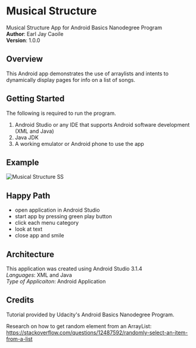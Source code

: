 # Musical Structure
Musical Structure App for Android Basics Nanodegree Program <br />
**Author**: Earl Jay Caoile <br />
**Version**: 1.0.0

## Overview
This Android app demonstrates the use of arraylists and intents to dynamically display pages for info on a list of songs.

## Getting Started
The following is required to run the program.
1. Android Studio or any IDE that supports Android software development (XML and Java)
2. Java JDK
3. A working emulator or Android phone to use the app

## Example
![Musical Structure SS](musical-structure-SS.jpg)

## Happy Path
 - open application in Android Studio
 - start app by pressing green play button
 - click each menu category
 - look at text
 - close app and smile

## Architecture
This application was created using Android Studio 3.1.4 <br />
*Languages*: XML and Java <br />
*Type of Applicaiton*: Android Application <br />

## Credits
Tutorial provided by Udacity's Android Basics Nanodegree Program.

Research on how to get random element from an ArrayList: https://stackoverflow.com/questions/12487592/randomly-select-an-item-from-a-list